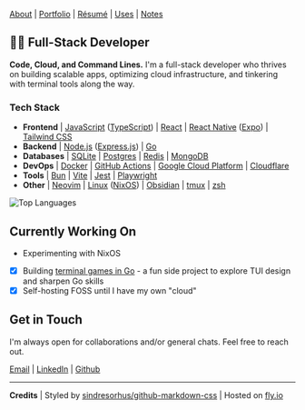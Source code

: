 [About][about]
| [Portfolio][portfolio]
| [Résumé][resume]
| [Uses][uses]
| [Notes][notes]

## 👨‍💻 Full-Stack Developer

**Code, Cloud, and Command Lines.** I'm a full-stack developer who thrives on building scalable apps, optimizing cloud infrastructure, and tinkering with terminal tools along the way.

### Tech Stack

- **Frontend** 
| [JavaScript][js] ([TypeScript][ts])
| [React][react]
| [React Native][reactnative] ([Expo][expo])
| [Tailwind CSS][tailwind]
- **Backend** 
| [Node.js][node] ([Express.js][express])
| [Go][go]
- **Databases** 
| [SQLite][sqlite]
| [Postgres][postgres]
| [Redis][redis]
| [MongoDB][mongodb]
- **DevOps** 
| [Docker][docker]
| [GitHub Actions][gh-actions]
| [Google Cloud Platform][gcp]
| [Cloudflare][cloudflare]
- **Tools** 
| [Bun][bun]
| [Vite][vite]
| [Jest][jest]
| [Playwright][playwright]
- **Other** 
| [Neovim][neovim]
| [Linux][linux] ([NixOS][nixos])
| [Obsidian][obsidian]
| [tmux][tmux]
| [zsh][zsh]

![Top Languages](https://github-readme-stats.vercel.app/api/top-langs/?username=kuhree&layout=compact&theme=transparent&hide_border=true)

## Currently Working On

- Experimenting with NixOS
- [x] Building [terminal games in Go][gg] - a fun side project to explore TUI design and sharpen Go skills
- [x] Self-hosting FOSS until I have my own "cloud"

## Get in Touch

I'm always open for collaborations and/or general chats. Feel free to reach out.

[Email][email]
| [LinkedIn][linkedin]
| [Github][github]

---

**Credits**
| Styled by [sindresorhus/github-markdown-css][githubmarkdown]
| Hosted on [fly.io][fly]

<!-- Navigation -->
[portfolio]: https://wiki.kuhree.com/projects
[about]: https://wiki.kuhree.com/about
[resume]: https://wiki.kuhree.com/about/resume
[uses]: https://wiki.kuhree.com/about/uses
[notes]: https://wiki.kuhree.com
<!-- Technologies -->
[ansible]: https://www.ansible.com
[bun]: https://bun.sh
[cloudflare]: https://cloudflare.com
[docker]: https://wiki.kuhree.com/tags/tools/docker
[expo]: https://expo.dev
[express]: https://expressjs.com
[gcp]: https://console.google.com
[gh-actions]: https://wiki.kuhree.com/tags/tools/github-actions
[go]: https://wiki.kuhree.com/tags/language/go
[hono]: https://hono.dev
[jest]: https://jestjs.io
[js]: https://wiki.kuhree.com/tags/language/javascript
[linux]: https://wiki.kuhree.com/tags/tools/linux
[mongodb]: https://mongodb.com
[neovim]: https://neovim.io
[nextjs]: https://nextjs.org
[nixos]: https://nixos.org
[node]: https://wiki.kuhree.com/tags/language/react
[obsidian]: https://obsidian.md
[playwright]: https://playwright.dev
[postgres]: https://postgresql.org
[react]: https://wiki.kuhree.com/tags/tools/react
[reactnative]: https://reactnative.dev
[redis]: https://redis.io
[sqlite]: https://sqlite.org
[tailwind]: https://tailwindcss.com
[terraform]: https://www.terraform.io
[tmux]: https://github.com/tmux/tmux/wiki
[ts]: https://wiki.kuhree.com/tags/language/typescript
[vite]: https://vitejs.dev
[zod]: https://zod.dev
[zsh]: https://www.zsh.org
<!-- Projects -->
[gg]: https://wiki.kuhree.com/projects/gg
<!-- Contact -->
[email]: mailto:hi@kuhree.com
[github]: https://github.com/kuhree
[linkedin]: https://linkedin.com/in/khari-johnson
<!-- Credits -->
[githubmarkdown]: https://github.com/sindresorhus/github-markdown-css
[fly]: https://fly.io
